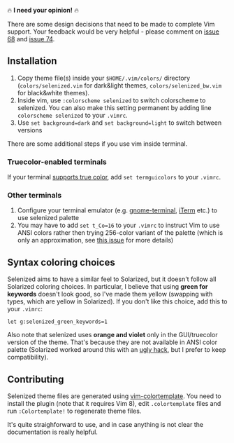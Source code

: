 🔥 **I need your opinion!** 🔥

There are some design decisions that need to be made to complete Vim support.
Your feedback would be very helpful - please comment on
[issue 68](https://github.com/jan-warchol/selenized/issues/68) and
[issue 74](https://github.com/jan-warchol/selenized/issues/74).


Installation
------------

1. Copy theme file(s) inside your `$HOME/.vim/colors/` directory
   (`colors/selenized.vim` for dark&light themes, `colors/selenized_bw.vim` for
   black&white themes).
1. Inside vim, use `:colorscheme selenized` to switch colorscheme to selenized.
   You can also make this setting permanent by adding line `colorscheme
   selenized` to your `.vimrc`.
1. Use `set background=dark` and `set background=light` to switch between versions

There are some additional steps if you use vim inside terminal.

### Truecolor-enabled terminals

If your terminal [supports true
color](https://gist.github.com/XVilka/8346728#now-supporting-true-color), add
`set termguicolors` to your `.vimrc`.

### Other terminals

1. Configure your terminal emulator (e.g. [gnome-terminal](../gnome-terminal),
   [iTerm](../iterm) etc.) to use selenized palette
1. You may have to add `set t_Co=16` to your `.vimrc` to instruct Vim to use
   ANSI colors rather then trying 256-color variant of the palette (which is
   only an approximation, see [this
   issue](https://github.com/jan-warchol/selenized/issues/65) for more details)


Syntax coloring choices
-----------------------

Selenized aims to have a similar feel to Solarized, but it doesn't follow all
Solarized coloring choices. In particular, I believe that using **green for
keywords** doesn't look good, so I've made them yellow (swapping with types,
which are yellow in Solarized). If you don't like this choice, add this to your
`.vimrc`:

    let g:selenized_green_keywords=1

Also note that selenized uses **orange and violet** only in the GUI/truecolor
version of the theme.  That's because they are not available in ANSI color
palette (Solarized worked around this with an [ugly
hack](https://github.com/jan-warchol/selenized/blob/master/whats-wrong-with-solarized.md#problems-with-implementation),
but I prefer to keep compatibility).


Contributing
------------

Selenized theme files are generated using
[vim-colortemplate](https://github.com/lifepillar/vim-colortemplate). You need
to install the plugin (note that it requires Vim 8), edit `.colortemplate`
files and run `:Colortemplate!` to regenerate theme files.

It's quite straighforward to use, and in case anything is not clear the
documentation is really helpful.
